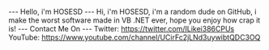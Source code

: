 --- Hello, i'm HOSESD ---
Hi, i'm HOSESD, i'm a random dude on GitHub, i make the worst software made in VB .NET ever, hope you enjoy how crap it is!
--- Contact Me On ---
Twitter: https://twitter.com/ILikei386CPUs
YouTube: https://www.youtube.com/channel/UCirFc2jLNd3uywibtQDC3OQ

